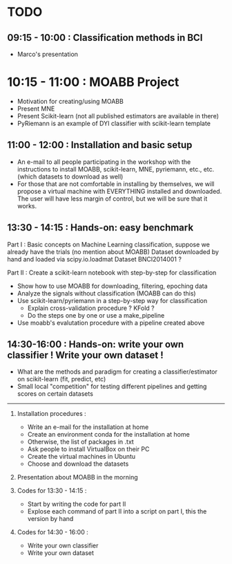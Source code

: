 # TODO

## 09:15 - 10:00 : Classification methods in BCI   
- Marco's presentation

# 10:15 - 11:00 : MOABB Project
- Motivation for creating/using MOABB
- Present MNE
- Present Scikit-learn (not all published estimators are available in there)
- PyRiemann is an example of DYI classifier with scikit-learn template

## 11:00 - 12:00 : Installation and basic setup
- An e-mail to all people participating in the workshop with the instructions to install MOABB, scikit-learn, MNE, pyriemann, etc., etc. (which datasets to download as well)
- For those that are not comfortable in installing by themselves, we will propose a virtual machine with EVERYTHING installed and downloaded. The user will have less margin of control, but we will be sure that it works.

## 13:30 - 14:15 : Hands-on: easy benchmark

Part I : 
Basic concepts on Machine Learning classification, suppose we already have the trials (no mention about MOABB) 
Dataset downloaded by hand and loaded via scipy.io.loadmat 
Dataset BNCI2014001 ? 

Part II :
Create a scikit-learn notebook with step-by-step for classification 
- Show how to use MOABB for downloading, filtering, epoching data
- Analyze the signals without classification (MOABB can do this)
- Use scikit-learn/pyriemann in a step-by-step way for classification
    + Explain cross-validation procedure ? KFold ?
    + Do the steps one by one or use a make_pipeline 
- Use moabb's evalutation procedure with a pipeline created above 

## 14:30-16:00 : Hands-on: write your own classifier ! Write your own dataset !

- What are the methods and paradigm for creating a classifier/estimator on scikit-learn (fit, predict, etc)
- Small local "competition" for testing different pipelines and getting scores on certain datasets

--------------

1) Installation procedures :
    - Write an e-mail for the installation at home
    - Create an environment conda for the installation at home
    - Otherwise, the list of packages in .txt
    - Ask people to install VirtualBox on their PC
    - Create the virtual machines in Ubuntu 
    - Choose and download the datasets

2) Presentation about MOABB in the morning

3) Codes for 13:30 - 14:15 : 
    - Start by writing the code for part II
    - Explose each command of part II into a script on part I, this the version by hand

4) Codes for 14:30 - 16:00 :
    - Write your own classifier
    - Write your own dataset



